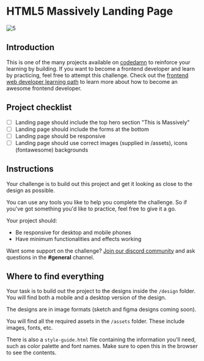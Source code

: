 # HTML5 Massively Landing Page

![5](https://github.com/Frontend-mini-projects/Multiverse_HTML5_Photo_Gallery_Project/assets/63789702/61c0c16f-f870-401d-b847-d6bfbc562f93)

## Introduction

This is one of the many projects available on [codedamn](https://codedamn.com/projects) to reinforce your learning by building. If you want to become a frontend developer and learn by practicing, feel free to attempt this challenge. Check out the [frontend web developer learning path](https://codedamn.com/learning-paths/frontend) to learn more about how to become an awesome frontend developer.

## Project checklist

- [ ] Landing page should include the top hero section "This is Massively"
- [ ] Landing page should include the forms at the bottom
- [ ] Landing page should be responsive
- [ ] Landing page should use correct images (supplied in /assets), icons (fontawesome) backgrounds

## Instructions

Your challenge is to build out this project and get it looking as close to the design as possible.

You can use any tools you like to help you complete the challenge. So if you've got something you'd like to practice, feel free to give it a go.

Your project should:

- Be responsive for desktop and mobile phones
- Have minimum functionalities and effects working

Want some support on the challenge? [Join our discord community](https://cdm.sh/discord) and ask questions in the **#general** channel.

## Where to find everything

Your task is to build out the project to the designs inside the `/design` folder. You will find both a mobile and a desktop version of the design.

The designs are in image formats (sketch and figma designs coming soon).

You will find all the required assets in the `/assets` folder. These include images, fonts, etc.

There is also a `style-guide.html` file containing the information you'll need, such as color palette and font names. Make sure to open this in the browser to see the contents.
